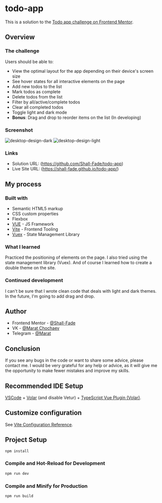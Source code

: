 # todo-app

This is a solution to the [Todo app challenge on Frontend Mentor](https://www.frontendmentor.io/challenges/todo-app-Su1_KokOW).

## Overview

### The challenge

Users should be able to:

- View the optimal layout for the app depending on their device's screen size
- See hover states for all interactive elements on the page
- Add new todos to the list
- Mark todos as complete
- Delete todos from the list
- Filter by all/active/complete todos
- Clear all completed todos
- Toggle light and dark mode
- **Bonus**: Drag and drop to reorder items on the list (In developing)

### Screenshot

![desktop-design-dark](https://user-images.githubusercontent.com/75619295/173892692-330d75fe-2f8a-48a5-bb89-860998cb45f3.jpg)
![desktop-design-light](https://user-images.githubusercontent.com/75619295/173892700-dee8853c-11a0-40cd-91e0-7c845e88878d.jpg)

### Links

- Solution URL: (https://github.com/Shall-Fade/todo-app)
- Live Site URL: (https://shall-fade.github.io/todo-app/)

## My process

### Built with

- Semantic HTML5 markup
- CSS custom properties
- Flexbox
- [VUE](https://vuejs.org) - JS Framework
- [Vite](https://vitejs.dev) - Frontend Tooling
- [Vuex](https://vuex.vuejs.org) - State Management Library

### What I learned

Practiced the positioning of elements on the page. I also tried using the state management library (Vuex). And of course I learned how to create a double theme on the site.

### Continued development

I can't be sure that I wrote clean code that deals with light and dark themes. In the future, I'm going to add drag and drop.

## Author

- Frontend Mentor - [@Shall-Fade](https://www.frontendmentor.io/profile/Shall-Fade)
- VK - [@Marat Chochaev](https://vk.com/0another0)
- Telegram - [@Marat](https://t.me/another_rn)

## Conclusion

If you see any bugs in the code or want to share some advice, please contact me. I would be very grateful for any help or advice, as it will give me the opportunity to make fewer mistakes and improve my skills.

## Recommended IDE Setup

[VSCode](https://code.visualstudio.com/) + [Volar](https://marketplace.visualstudio.com/items?itemName=Vue.volar) (and disable Vetur) + [TypeScript Vue Plugin (Volar)](https://marketplace.visualstudio.com/items?itemName=Vue.vscode-typescript-vue-plugin).

## Customize configuration

See [Vite Configuration Reference](https://vitejs.dev/config/).

## Project Setup

```sh
npm install
```

### Compile and Hot-Reload for Development

```sh
npm run dev
```

### Compile and Minify for Production

```sh
npm run build
```
